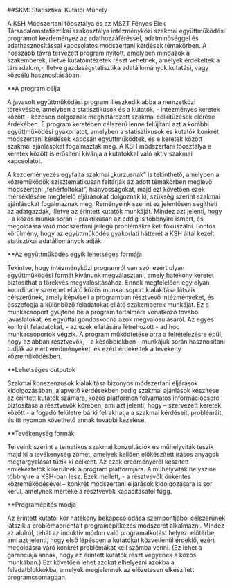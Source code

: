 ##SKM: Statisztikai Kutatói Műhely

A KSH Módszertani főosztálya és az MSZT Fényes Elek Társadalomstatisztikai szakosztálya intézményközi szakmai együttműködési programot kezdeményez az adathozzáféréssel, adatminőséggel és adathasznosítással kapcsolatos módszertani kérdések témakörben. A hosszabb távra tervezett program nyitott, amelyben mindazok a szakemberek, illetve kutatóintézetek részt vehetnek, amelyek érdekeltek a társadalom,- illetve gazdaságstatisztika adatállományok kutatási, vagy közcélú hasznosításában.

**A program célja

A javasolt együttműködési program illeszkedik abba a nemzetközi törekvésbe, amelyben a statisztikusok és a kutatók, - intézményes keretek között - közösen dolgoznak meghatározott szakmai célkitűzések elérése érdekében. E program keretében célszerű lenne felújítani azt a korábbi együttműködési gyakorlatot, amelyben a statisztikusok és kutatók konkrét módszertani kérdések kapcsán együttműködtek, és e keretek között szakmai ajánlásokat fogalmaztak meg. A KSH módszertani főosztálya e keretek között is erősíteni kívánja a kutatókkal való aktív szakmai kapcsolatot.

A kezdeményezés egyfajta szakmai „kurzusnak” is tekinthető, amelyben a közreműködők szisztematikusan feltárják az adott témakörben meglevő módszertani „fehérfoltokat”, hiányosságokat, majd ezt követően ezek mérséklésére megfelelő eljárásokat dolgoznak ki, szükség szerint szakmai ajánlásokat fogalmaznak meg. Reményeink szerint ez jelentősen segítheti az adatgazdák, illetve az érintett kutatók munkáját. Mindez azt jelenti, hogy - a közös munka során – praktikusan az eddig is többnyire ismert, és megoldásra váró módszertani jellegű problémákra kell fókuszálni. Fontos körülmény, hogy az együttműködés gyakorlati hátterét a KSH által kezelt statisztikai adatállományok adják.

**Az együttműködés egyik lehetséges formája

Tekintve, hogy intézményközi programról van szó, ezért olyan együttműködési formát kívánunk megválasztani, amely hatékony keretet biztosíthat a törekvés megvalósításához. Ennek megfelelően egy olyan koordinatív szerepet ellátó közös munkacsoport kialakítása látszik célszerűnek, amely képviseli a programban résztvevő intézményeket, és összefogja a különböző feladatokat ellátó szakemberek munkáját. Ez a munkacsoport gyűjtené be a program tartalmára vonatkozó további javaslatokat, és egyúttal gondoskodna azok megvalósulásáról. Az egyes konkrét feladatokat, - az ezek ellátására létrehozott - ad hoc munkacsoportok végzik.
A program működtetése arra a feltételezésre épül, hogy az abban résztvevők, - a későbbiekben - munkájuk során hasznosítani tudják az elért eredményeket, és ezért érdekeltek a tevékeny közreműködésben.

**Lehetséges outputok

Szakmai konszenzusok kialakítása bizonyos módszertani eljárások kidolgozásában, alapvető kérdésekben pedig szakmai ajánlások készítése az érintett kutatók számára, közös platformon folyamatos információcsere biztosítása a résztvevők körében, ami azt jelenti, hogy – szervezett keretek között - a fogadó felületre bárki felrakhatja a szakmai kérdéseit, problémáit, és itt nyomon követhető annak további kezelése,

**Tevékenység formák

Terveink szerint a tematikus szakmai konzultációk és műhelyviták teszik majd ki a tevékenység zömét, amelyek kellően előkészített írásos anyagok megtárgyalását tűzik ki célként. Az ezek eredményéről készített emlékeztetők kikerülnek a program platformjára. A műhelyviták helyszíne többnyire a KSH-ban lesz.
Ezek mellett, - a résztvevők önkéntes közreműködésével – konkrét módszertani eljárások kidolgozására is sor kerül, amelynek mértéke a résztvevők kapacitásától függ.

**Programépítés módja

Az érintett kutatói kör hatékony bekapcsolódása szempontjából célszerűnek látszik a problémaorientált programépítkezés módszerét alkalmazni. Mindez az alulról, tehát az induktív módon való programalkotást helyezi előtérbe, ami azt jelenti, hogy első lépésben a kutatókat közvetlenül érdeklő, ezért megoldásra váró konkrét problémákat kell számba venni. (Ez lehet a garanciája annak, hogy az érintett kutatók részt vegyenek a közös munkában.) Ezt követően lehet azokat elhelyezni azokba a feladatblokkokba, amelyek megjelennek az előzetesen elkészített programcsomagban.
